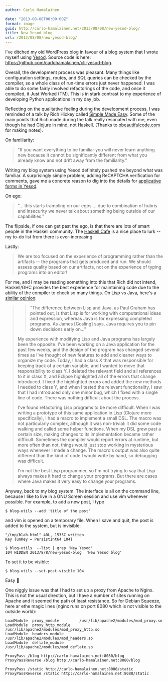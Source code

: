 ```yaml
---
author: Carlo Hamalainen

date: "2013-08-08T00:00:00Z"
format: image
guid: http://carlo-hamalainen.net/2013/08/08/new-yesod-blog/
title: New Yesod blog
url: /2013/08/08/new-yesod-blog/
---
```

I've ditched my old WordPress blog in favour of a blog system that I wrote myself using [Yesod](http://www.yesodweb.com/). Source code is here: <https://github.com/carlohamalainen/cli-yesod-blog>. 

Overall, the development process was pleasant. Many things like configuration settings, routes, and SQL queries can be checked by the compiler, so a whole class of run-time errors just never happened. I was able to do some fairly involved refactorings of the code, and once it compiled, it Just Worked (TM). This is in stark contrast to my experience of developing Python applications in my day job. 

Reflecting on the qualitative feeling during the development process, I was reminded of a talk by Rich Hickey called [Simple Made Easy](http://www.infoq.com/presentations/Simple-Made-Easy). Some of the main points that Rich made during the talk really resonated with me, even though he had Clojure in mind, not Haskell. (Thanks to [obeautifulcode.com](http://obeautifulcode.com/Craftsmanship/Simple-Software-A-Tutorial/) for making notes). 

On familiarity: 

> "If you want everything to be familiar you will never learn anything new because it cannot be significantly different from what you already know and not drift away from the familiarity." 

Writing my blog system using Yesod definitely pushed me beyond what was familiar. A surprisingly simple problem, adding ReCAPTCHA verification for comments, gave me a concrete reason to dig into the details for [applicative forms in Yesod](/2013/07/24/note-on-applicative-forms-in-yesod). 

On ego: 

> "... this starts trampling on our egos ... due to combination of hubris and insecurity we never talk about something being outside of our capabilities." 

The flipside, if one can get past the ego, is that there are lots of smart people in the Haskell community. The [Haskell Cafe](http://www.haskell.org/mailman/listinfo/haskell-cafe) is a nice place to lurk -- my to-do list from there is ever-increasing. 

Lastly: 

> We are too focused on the experience of programming rather than the artifacts -- the programs that gets produced and run. We should assess quality based on our artifacts, not on the experience of typing programs into an editor! 

For me, and I may be reading something into this that Rich did not intend, Haskell/GHC provides the best experience for maintaining code due to the ability of the compiler to check so many things. On Lisp vs Java, here's a [similar opinion](https://news.ycombinator.com/item?id=6100017):

> > "The difference between Lisp and Java, as Paul Graham has pointed out, is that Lisp is for working with computational ideas and expression, whereas Java is for expressing completed programs. As James [Gosling] says, Java requires you to pin down decisions early on..." 
> 
> 
> 
> My experience with modifying Lisp and Java programs has largely been the opposite. I've been working on a Java application for the past few weeks, and the design of the program has changed several times as I've thought of new features to add and cleaner ways to organize my code. Today, I had a class X that was responsible for keeping track of a certain variable, and I wanted to move that responsibility to class Y. I deleted the relevant field and all references to it in class X, and Eclipse highlighted all of the errors that change introduced. I fixed the highlighted errors and added the new methods I needed to class Y, and when I tested the relevant functionality, I saw that I had introduced only one minor bug, which I fixed with a single line of code. There was nothing difficult about the process. 
> 
> 
> 
> I've found refactoring Lisp programs to be more difficult. When I was writing a prototype of this same application in Lisp (Clojure more specifically), I had a macro to implement a small DSL. The macro was not particularly complex, although it was non-trivial: it did some code walking and called some helper functions. When my DSL grew past a certain size, making changes to its implementation became rather difficult. Sometimes the compiler would report errors at runtime, but more often than not, things would just stop working in mysterious ways whenever I made a change. The macro's output was also quite different than the kind of code I would write by hand, so debugging was difficult. 
> 
> 
> 
> I'm not the best Lisp programmer, so I'm not trying to say that Lisp always makes it hard to change your programs. But there are cases where Java makes it very easy to change your programs. 

Anyway, back to my blog system. The interface is all on the command line, because I like to live in a GNU Screen session and use vim whenever possible. For example, to add a new post, I type 

    $ blog-utils --add 'title of the post'

and vim is opened on a temporary file. When I save and quit, the post is added to the system, but is invisible: 

    "/tmp/blah.html" 40L, 1533C written
    Key {unKey = PersistInt64 104}

    $ blog-utils  --list | grep 'New Yesod'
    104 HIDDEN 2013/8/8/new-yesod-blog  'New Yesod blog' 

To set it to be visible: 

    $ blog-utils --set-post-visible 104
  
Easy 🙂 

One niggly issue was that I had to set up a proxy from Apache to Nginx. This is not the usual direction, but I have a number of sites running on Apache and it seemed the path of least resistance. So for Debian Squeeze, here ar ethe magic lines (nginx runs on port 8080 which is not visible to the outside world):
  
    LoadModule  proxy_module         /usr/lib/apache2/modules/mod_proxy.so
    LoadModule  proxy_http_module    /usr/lib/apache2/modules/mod_proxy_http.so
    LoadModule  headers_module       /usr/lib/apache2/modules/mod_headers.so
    LoadModule  deflate_module       /usr/lib/apache2/modules/mod_deflate.so

    ProxyPass /blog http://carlo-hamalainen.net:8080/blog
    ProxyPassReverse /blog http://carlo-hamalainen.net:8080/blog

    ProxyPass /static http://carlo-hamalainen.net:8080/static
    ProxyPassReverse /static http://carlo-hamalainen.net:8080/static
